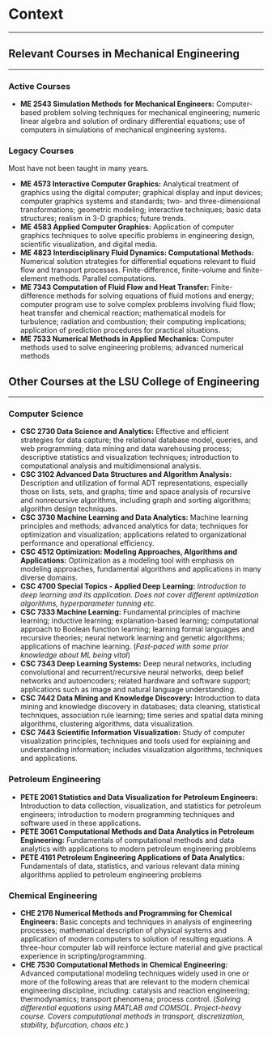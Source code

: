 # Context
<hr>

## Relevant Courses in Mechanical Engineering
<hr>

### Active Courses

* **ME 2543 Simulation Methods for Mechanical Engineers:** Computer-based problem solving techniques for mechanical engineering; numeric linear algebra and solution of ordinary differential equations; use of computers in simulations of mechanical engineering systems.

### Legacy Courses

Most have not been taught in many years.

* **ME 4573 Interactive Computer Graphics:** Analytical treatment of graphics using the digital computer; graphical display and input devices; computer graphics systems and standards; two- and three-dimensional transformations; geometric modeling; interactive techniques; basic data structures; realism in 3-D graphics; future trends.
* **ME 4583 Applied Computer Graphics:** Application of computer graphics techniques to solve specific problems in engineering design, scientific visualization, and digital media.
* **ME 4823 Interdisciplinary Fluid Dynamics: Computational Methods:** Numerical solution strategies for differential equations relevant to fluid flow and transport processes. Finite-difference, finite-volume and finite-element methods. Parallel computations.
* **ME 7343 Computation of Fluid Flow and Heat Transfer:** Finite-difference methods for solving equations of fluid motions and energy; computer program use to solve complex problems involving fluid flow; heat transfer and chemical reaction; mathematical models for turbulence; radiation and combustion; their computing implications; application of prediction procedures for practical situations.
* **ME 7533 Numerical Methods in Applied Mechanics:** Computer methods used to solve engineering problems; advanced numerical methods

## Other Courses at the LSU College of Engineering
<hr>

### Computer Science

* **CSC 2730 Data Science and Analytics:**  Effective and efficient strategies for data capture; the relational database model, queries, and web programming; data mining and data warehousing process; descriptive statistics and visualization techniques; introduction to computational analysis and multidimensional analysis.
* **CSC 3102 Advanced Data Structures and Algorithm Analysis:** Description and utilization of formal ADT representations, especially those on lists, sets, and graphs; time and space analysis of recursive and nonrecursive algorithms, including graph and sorting algorithms; algorithm design techniques.
* **CSC 3730 Machine Learning and Data Analytics:** Machine learning principles and methods; advanced analytics for data; techniques for optimization and visualization; applications related to organizational performance and operational efficiency.
* **CSC 4512 Optimization: Modeling Approaches, Algorithms and Applications:** Optimization as a modeling tool with emphasis on modeling approaches, fundamental algorithms and applications in many diverse domains.
* **CSC 4700 Special Topics - Applied Deep Learning:** *Introduction to deep learning and its application. Does not cover different optimization algorithms, hyperparameter tunning etc.*
* **CSC 7333 Machine Learning:** Fundamental principles of machine learning; inductive learning; explanation-based learning; computational approach to Boolean function learning; learning formal languages and recursive theories; neural network learning and genetic algorithms; applications of machine learning. (*Fast-paced with some prior knowledge about ML being vital*)
* **CSC 7343 Deep Learning Systems:** Deep neural networks, including convolutional and recurrent/recursive neural networks, deep belief networks and autoencoders; related hardware and software support; applications such as image and natural language understanding.
* **CSC 7442 Data Mining and Knowledge Discovery:** Introduction to data mining and knowledge discovery in databases; data cleaning, statistical techniques, association rule learning; time series and spatial data mining algorithms, clustering algorithms, data visualization.
* **CSC 7443 Scientific Information Visualization:** Study of computer visualization principles, techniques and tools used for explaining and understanding information; includes visualization algorithms, techniques and applications.

### Petroleum Engineering

* **PETE 2061 Statistics and Data Visualization for Petroleum Engineers:** Introduction to data collection, visualization, and statistics for petroleum engineers; introduction to modern programming techniques and software used in these applications.
* **PETE 3061 Computational Methods and Data Analytics in Petroleum Engineering:** Fundamentals of computational methods and data analytics with applications to modern petroleum engineering problems
* **PETE 4161 Petroleum Engineering Applications of Data Analytics:** Fundamentals of data, statistics, and various relevant data mining algorithms applied to petroleum engineering problems

### Chemical Engineering

* **CHE 2176 Numerical Methods and Programming for Chemical Engineers:** Basic concepts and techniques in analysis of engineering processes; mathematical description of physical systems and application of modern computers to solution of resulting equations. A three-hour computer lab will reinforce lecture material and give practical experience in scripting/programming.
* **CHE 7530 Computational Methods in Chemical Engineering:** Advanced computational modeling techniques widely used in one or more of the following areas that are relevant to the modern chemical engineering discipline, including: catalysis and reaction engineering; thermodynamics; transport phenomena; process control. (*Solving differential equations using MATLAB and COMSOL. Project-heavy course. Covers computational methods in transport, discretization, stability, bifurcation, chaos etc.*)
